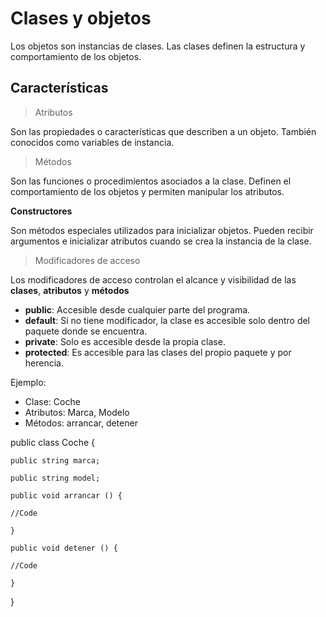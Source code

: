 # Clases y objetos

Los objetos son instancias de clases. Las clases definen la estructura y comportamiento de los objetos.

## Características

> Atributos

Son las propiedades o características que describen a un objeto. También conocidos como variables de instancia.

> Métodos

Son las funciones o procedimientos asociados a la clase. Definen el comportamiento de los objetos y permiten manipular los atributos.

**Constructores**

Son métodos especiales utilizados para inicializar objetos. Pueden recibir argumentos e inicializar atributos cuando se crea la instancia de la clase.

> Modificadores de acceso

Los modificadores de acceso controlan el alcance y visibilidad de las **clases**, **atributos** y **métodos**

- **public**: Accesible desde cualquier parte del programa.
- **default**: Si no tiene modificador, la clase es accesible solo dentro del paquete donde se encuentra.
- **private**: Solo es accesible desde la propia clase.
- **protected**: Es accesible para las clases del propio paquete y por herencia.

Ejemplo:

- Clase: Coche
- Atributos: Marca, Modelo
- Métodos: arrancar, detener

public class Coche {

    public string marca;

    public string model;

    public void arrancar () {

    //Code

    }

    public void detener () {

    //Code

    }

}
